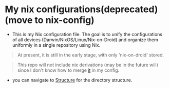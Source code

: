 # My nix configurations(deprecated)(move to nix-config)

- This is my Nix configuration file. The goal is to unify the configurations of all devices (Darwin/NixOS/Linux/Nix-on-Droid) and organize them uniformly in a single repository using Nix.

> At present, it is still in the early stage, with only 'nix-on-droid' stored.

> This repo will not include nix derivations (may be in the future will) since I don't know how to merge [it](https://github.com/Program-Learning/nur-packages) in my config.

- you can navigate to [Structure](./docs/struct.txt) for the directory structure.

